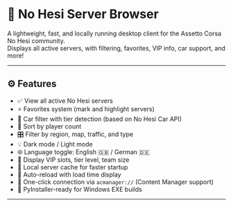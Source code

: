 # 🏁 No Hesi Server Browser

A lightweight, fast, and locally running desktop client for the Assetto Corsa No Hesi community.  
Displays all active servers, with filtering, favorites, VIP info, car support, and more!

---

## ⚙️ Features

- ✅ View all active No Hesi servers
- ⭐ Favorites system (mark and highlight servers)
- 🚗 Car filter with tier detection (based on No Hesi Car API)
- 🧠 Sort by player count
- 🎛️ Filter by region, map, traffic, and type
- 💡 Dark mode / Light mode
- 🌐 Language toggle: English 🇬🇧 / German 🇩🇪
- 🧾 Display VIP slots, tier level, team size
- 💾 Local server cache for faster startup
- 🔁 Auto-reload with load time display
- 🔗 One-click connection via `acmanager://` (Content Manager support)
- 🧩 PyInstaller-ready for Windows EXE builds

---
